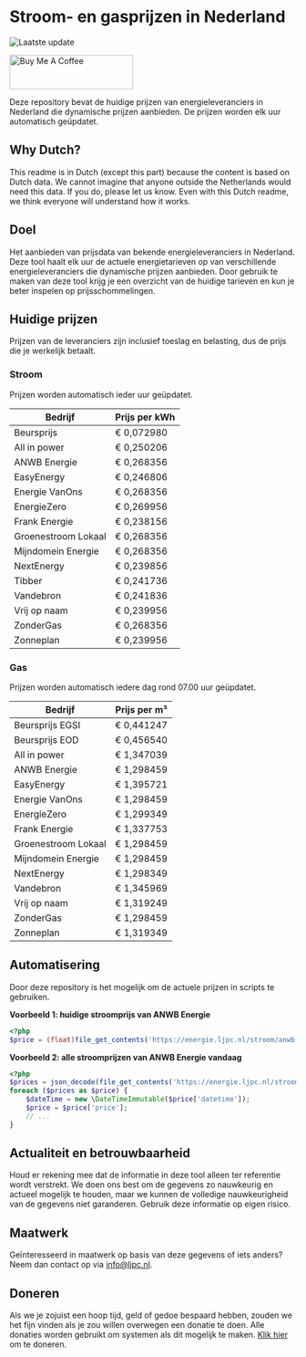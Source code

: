 # Stroom- en gasprijzen in Nederland

![Laatste update](https://img.shields.io/badge/laatste%20update-2024--11--26%2004%3A00%20CET-brightgreen)

<a href="https://www.buymeacoffee.com/Lars-" target="_blank"><img src="https://cdn.buymeacoffee.com/buttons/v2/default-orange.png" alt="Buy Me A Coffee" height="60" style="height: 60px !important;width: 217px !important;" ></a>

Deze repository bevat de huidige prijzen van energieleveranciers in Nederland die dynamische prijzen aanbieden. De prijzen worden elk uur automatisch geüpdatet.

## Why Dutch?

This readme is in Dutch (except this part) because the content is based on Dutch data. We cannot imagine that anyone outside the Netherlands would need this data. If you do, please let us know. Even with this Dutch readme, we think
everyone will understand how it works.

## Doel

Het aanbieden van prijsdata van bekende energieleveranciers in Nederland. Deze tool haalt elk uur de actuele energietarieven op van verschillende energieleveranciers die dynamische prijzen aanbieden. Door gebruik te maken van deze tool
krijg je een overzicht van de huidige tarieven en kun je beter inspelen op prijsschommelingen.

## Huidige prijzen

Prijzen van de leveranciers zijn inclusief toeslag en belasting, dus de prijs die je werkelijk betaalt.

### Stroom

Prijzen worden automatisch ieder uur geüpdatet.

 Bedrijf | Prijs per kWh 
---------|---------------
Beursprijs | € 0,072980
All in power | € 0,250206
ANWB Energie | € 0,268356
EasyEnergy | € 0,246806
Energie VanOns | € 0,268356
EnergieZero | € 0,269956
Frank Energie | € 0,238156
Groenestroom Lokaal | € 0,268356
Mijndomein Energie | € 0,268356
NextEnergy | € 0,239856
Tibber | € 0,241736
Vandebron | € 0,241836
Vrij op naam | € 0,239956
ZonderGas | € 0,268356
Zonneplan | € 0,239956


### Gas

Prijzen worden automatisch iedere dag rond 07.00 uur geüpdatet.

 Bedrijf | Prijs per m³ 
---------|--------------
Beursprijs EGSI | € 0,441247
Beursprijs EOD | € 0,456540
All in power | € 1,347039
ANWB Energie | € 1,298459
EasyEnergy | € 1,395721
Energie VanOns | € 1,298459
EnergieZero | € 1,299349
Frank Energie | € 1,337753
Groenestroom Lokaal | € 1,298459
Mijndomein Energie | € 1,298459
NextEnergy | € 1,298349
Vandebron | € 1,345969
Vrij op naam | € 1,319249
ZonderGas | € 1,298459
Zonneplan | € 1,319349


## Automatisering

Door deze repository is het mogelijk om de actuele prijzen in scripts te gebruiken.

**Voorbeeld 1: huidige stroomprijs van ANWB Energie**

```php
<?php
$price = (float)file_get_contents('https://energie.ljpc.nl/stroom/anwb-energie-nu.txt');

```

**Voorbeeld 2: alle stroomprijzen van ANWB Energie vandaag**

```php
<?php
$prices = json_decode(file_get_contents('https://energie.ljpc.nl/stroom/all-in-power-vandaag.json'),true);
foreach ($prices as $price) {
    $dateTime = new \DateTimeImmutable($price['datetime']);
    $price = $price['price'];
    // ...
}
```

## Actualiteit en betrouwbaarheid

Houd er rekening mee dat de informatie in deze tool alleen ter referentie wordt verstrekt. We doen ons best om de gegevens zo nauwkeurig en actueel mogelijk te houden, maar we kunnen de volledige nauwkeurigheid van de gegevens niet
garanderen. Gebruik deze informatie op eigen risico.

## Maatwerk

Geïnteresseerd in maatwerk op basis van deze gegevens of iets anders? Neem dan contact op
via [info@ljpc.nl](mailto:info@ljpc.nl?subject=Energie%20prijzen).

## Doneren

Als we je zojuist een hoop tijd, geld of gedoe bespaard hebben, zouden we het fijn vinden als je zou willen overwegen een
donatie te doen. Alle donaties worden gebruikt om systemen als dit mogelijk te
maken. [Klik hier](https://www.buymeacoffee.com/Lars-) om te doneren.

